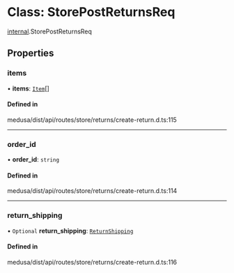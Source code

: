 # Class: StorePostReturnsReq

[internal](../modules/internal-49.md).StorePostReturnsReq

## Properties

### items

• **items**: [`Item`](internal-49.Item.md)[]

#### Defined in

medusa/dist/api/routes/store/returns/create-return.d.ts:115

___

### order\_id

• **order\_id**: `string`

#### Defined in

medusa/dist/api/routes/store/returns/create-return.d.ts:114

___

### return\_shipping

• `Optional` **return\_shipping**: [`ReturnShipping`](internal-49.ReturnShipping.md)

#### Defined in

medusa/dist/api/routes/store/returns/create-return.d.ts:116
